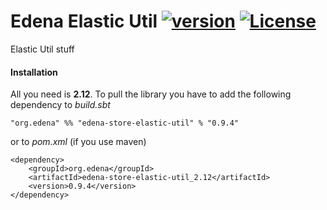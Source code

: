 # Edena Elastic Util [![version](https://img.shields.io/badge/version-0.9.4-green.svg)](https://peterbanda.net) [![License](https://img.shields.io/badge/License-Apache%202.0-lightgrey.svg)](https://www.apache.org/licenses/LICENSE-2.0)

Elastic Util stuff

#### Installation

All you need is **2.12**. To pull the library you have to add the following dependency to *build.sbt*

```
"org.edena" %% "edena-store-elastic-util" % "0.9.4"
```

or to *pom.xml* (if you use maven)

```
<dependency>
    <groupId>org.edena</groupId>
    <artifactId>edena-store-elastic-util_2.12</artifactId>
    <version>0.9.4</version>
</dependency>
```
